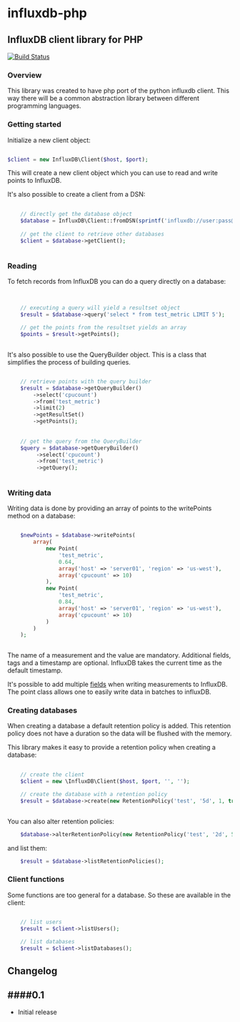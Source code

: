 # influxdb-php
## InfluxDB client library for PHP
[![Build Status](https://travis-ci.org/LeaseWeb/influxdb-php.svg?branch=master)](https://travis-ci.org/LeaseWeb/influxdb-php)

### Overview

This library was created to have php port of the python influxdb client. 
This way there will be a common abstraction library between different programming languages.

### Getting started

Initialize a new client object:

```php

$client = new InfluxDB\Client($host, $port);


```

This will create a new client object which you can use to read and write points to InfluxDB.

It's also possible to create a client from a DSN:

```php
    
    // directly get the database object
    $database = InfluxDB\Client::fromDSN(sprintf('influxdb://user:pass@%s:%s/%s', $host, $port, $dbname));
    
    // get the client to retrieve other databases
    $client = $database->getClient();   
    
```

### Reading

To fetch records from InfluxDB you can do a query directly on a database:

```php
    
    
    // executing a query will yield a resultset object
    $result = $database->query('select * from test_metric LIMIT 5');
        
    // get the points from the resultset yields an array
    $points = $result->getPoints();     
    
```

It's also possible to use the QueryBuilder object. This is a class that simplifies the process of building queries.

```php

    // retrieve points with the query builder
    $result = $database->getQueryBuilder()
        ->select('cpucount')
        ->from('test_metric')
        ->limit(2)
        ->getResultSet()
        ->getPoints();
        
        
    // get the query from the QueryBuilder
    $query = $database->getQueryBuilder()
         ->select('cpucount')
         ->from('test_metric')
         ->getQuery();
         
```

### Writing data

Writing data is done by providing an array of points to the writePoints method on a database:

```php

    $newPoints = $database->writePoints(
        array(
            new Point(
                'test_metric',
                0.64,
                array('host' => 'server01', 'region' => 'us-west'),
                array('cpucount' => 10)
            ),
            new Point(
                'test_metric',
                0.84,
                array('host' => 'server01', 'region' => 'us-west'),
                array('cpucount' => 10)
            )
        )
    );
    
```

The name of a measurement and the value are mandatory. Additional fields, tags and a timestamp are optional.
InfluxDB takes the current time as the default timestamp.

It's possible to add multiple [fields](https://influxdb.com/docs/v0.9/concepts/key_concepts.html) when writing
measurements to InfluxDB. The point class allows one to easily write data in batches to influxDB.

### Creating databases

When creating a database a default retention policy is added. This retention policy does not have a duration
so the data will be flushed with the memory. 

This library makes it easy to provide a retention policy when creating a database:

```php
    
    // create the client
    $client = new \InfluxDB\Client($host, $port, '', '');

    // create the database with a retention policy
    $result = $database->create(new RetentionPolicy('test', '5d', 1, true));    
    
```

You can also alter retention policies:

```php
    $database->alterRetentionPolicy(new RetentionPolicy('test', '2d', 5, true));
```

and list them:

```php
    $result = $database->listRetentionPolicies();
```

### Client functions

Some functions are too general for a database. So these are available in the client:

```php

    // list users
    $result = $client->listUsers();
    
    // list databases
    $result = $client->listDatabases();
```

## Changelog

####0.1
------
* Initial release